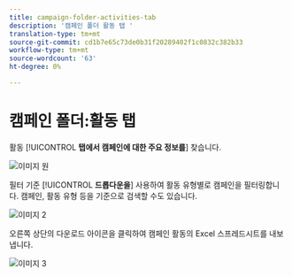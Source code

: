 ```yaml
---
title: campaign-folder-activities-tab
description: '캠페인 폴더 활동 탭 '
translation-type: tm+mt
source-git-commit: cd1b7e65c73de0b31f20289402f1c0832c382b33
workflow-type: tm+mt
source-wordcount: '63'
ht-degree: 0%

---
```



# 캠페인 폴더:활동 탭

활동 [!UICONTROL **탭에서 캠페인에 대한 주요 정보를**] 찾습니다.

![이미지 원](/help/sky/assets/campaign-folders/campaign-folder-activities-tab/campaign-folder-activities-tab-1.png)

필터 기준 [!UICONTROL **드롭다운을**] 사용하여 활동 유형별로 캠페인을 필터링합니다. 캠페인, 활동 유형 등을 기준으로 검색할 수도 있습니다.

![이미지 2](/help/sky/assets/campaign-folders/campaign-folder-activities-tab/campaign-folder-activities-tab-2.png)

오른쪽 상단의 다운로드 아이콘을 클릭하여 캠페인 활동의 Excel 스프레드시트를 내보냅니다.

![이미지 3](/help/sky/assets/campaign-folders/campaign-folder-activities-tab/campaign-folder-activities-tab-3.png)
